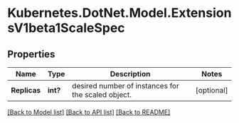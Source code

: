 # Kubernetes.DotNet.Model.ExtensionsV1beta1ScaleSpec
## Properties

Name | Type | Description | Notes
------------ | ------------- | ------------- | -------------
**Replicas** | **int?** | desired number of instances for the scaled object. | [optional] 

[[Back to Model list]](../README.md#documentation-for-models) [[Back to API list]](../README.md#documentation-for-api-endpoints) [[Back to README]](../README.md)

